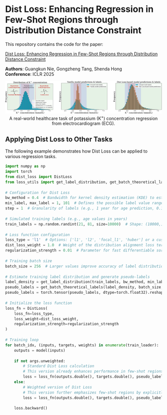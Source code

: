 # Dist Loss: Enhancing Regression in Few-Shot Regions through Distribution Distance Constraint

This repository contains the code for the paper:

[Dist Loss: Enhancing Regression in Few-Shot Regions through Distribution Distance Constraint](https://openreview.net/pdf?id=YeSxbRrDRl)

**Authors**: Guangkun Nie, Gongzheng Tang, Shenda Hong  
**Conference**: ICLR 2025  

<p align="center">
    <img src="figures/intro.png" width="1500"> <br>
    A real-world healthcare task of potassium (K<sup>+</sup>) concentration regression from electrocardiogram (ECG).
</p>

## Applying Dist Loss to Other Tasks

The following example demonstrates how Dist Loss can be applied to various regression tasks.

```python
import numpy as np
import torch
from dist_loss import DistLoss
from loss_utils import get_label_distribution, get_batch_theoretical_labels

# Configuration for Dist Loss
bw_method = 0.4  # Bandwidth for kernel density estimation (KDE) to estimate the training label distribution
min_label, max_label = 1, 101  # Defines the possible label value range [min_label, max_label]
step = 1  # Granularity of labels (e.g., 1 year for age prediction, 0.1 mmol/L for K⁺ concentration)

# Simulated training labels (e.g., age values in years)
train_labels = np.random.randint(21, 81, size=10000)  # Shape: (10000,)

# Loss function configuration
loss_type = 'l1'  # Options: ['l1', 'l2', 'focal_l1', 'huber'] or a custom nn.Module loss
dist_loss_weight = 1.0  # Weight of the distribution alignment loss term
regularization_strength = 0.01  # Parameter for fast differentiable sorting, typically set to 0.01

# Training batch size
batch_size = 256  # Larger values improve accuracy of label distribution approximation

# Estimate training label distribution and generate pseudo-labels
label_density = get_label_distribution(train_labels, bw_method, min_label, max_label, step)
pseudo_labels = get_batch_theoretical_labels(label_density, batch_size, min_label, step)
pseudo_labels = torch.tensor(pseudo_labels, dtype=torch.float32).reshape(-1, 1).cuda()

# Initialize the loss function
loss_fn = DistLoss(
    loss_fn=loss_type,
    loss_weight=dist_loss_weight,
    regularization_strength=regularization_strength
)

# Training loop
for batch_idx, (inputs, targets, weights) in enumerate(train_loader):
    outputs = model(inputs)

    if not args.unweighted:
        # Standard Dist Loss calculation
        # This version already enhances performance in few-shot regions by enforcing distribution alignment.
        loss = loss_fn(outputs.double(), targets.double(), pseudo_labels.double())
    else:
        # Weighted version of Dist Loss
        # This version further emphasizes few-shot regions by explicitly adjusting loss weights based on label frequency.
        loss = loss_fn(outputs.double(), targets.double(), pseudo_labels.double(), weights.double())

    loss.backward()
```
